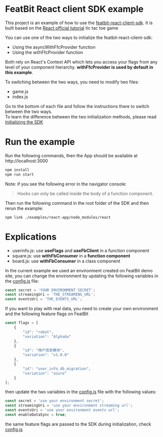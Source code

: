 # FeatBit React client SDK example

This project is an example of how to use the [featbit-react-client-sdk](https://github.com/featbit/featbit-react-client-sdk).
It is built based on the [React official tutorial](https://reactjs.org/tutorial/tutorial.html) tic tac toe game

You can use one of the two ways to initialize the featbit-react-client-sdk:

- Using the asyncWithFfcProvider function
- Using the withFfcProvider function

Both rely on React's Context API which lets you access your flags from any level of your component hierarchy. **withFfcProvider is used by default in this example**.

To switching between the two ways, you need to modify two files:

- game.js
- index.js

Go to the bottom of each file and follow the instructions there to switch between the two ways.  
To learn the difference between the two initialization methods, please read [Initializing the SDK](https://github.com/featbit/featbit-react-client-sdk#initializing-the-sdk)

# Run the example
Run the following commands, then the App should be available at http://localhost:3000

```bash
npm install
npm run start
```

Note: if you see the following error in the navigator console: 
> Hooks can only be called inside the body of a function component. 

Then run the following command in the root folder of the SDK and then rerun the example: 
```
npm link ./examples/react-app/node_modules/react
```

# Explications

- userinfo.js: use **useFlags** and **useFbClient** in a function component
- square.js: use **withFbConsumer** in a **function component**
- board.js: use **withFbConsumer** in a class component

In the current example we used an environment created on FeatBit demo site, you can change the environment by updating the following variables in the [config.js](./src/config.js) file:

```javascript
const secret = 'YOUR ENVIRONMENT SECRET';
const streamingUri = 'THE_STREAMING_URL';
const eventsUri = 'THE_EVENTS_URL';
````

If you want to play with real data, you need to create your own environment and the following feature flags on FeatBit

```javascript
const flags = [
    {
        "id": "robot",
        "variation": "AlphaGo"
    },
    {
        "id": "用户信息模块",
        "variation": "v1.0.0"
    },
    {
        "id": "user_info_db_migration",
        "variation": "azure"
    }
];
```
then update the two variables in the [config.js](./src/board.js) file with the following values:

```javascript
const secret = 'use your environment secret';
const streamingUri = 'use your environment streaming url';
const eventsUri = 'use your environment events url';
const enableDataSync = true;
```

the same feature flags are passed to the SDK during initialization, check [config.js](./src/board.js)
